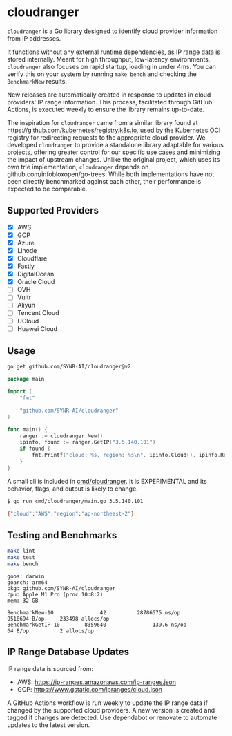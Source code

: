 # cloudranger

`cloudranger` is a Go library designed to identify cloud provider information from IP addresses.

It functions without any external runtime dependencies, as IP range data is stored internally. Meant for high throughput, low-latency environments, `cloudranger` also focuses on rapid startup, loading in under 4ms. You can verify this on your system by running `make bench` and checking the `BenchmarkNew` results.

New releases are automatically created in response to updates in cloud providers' IP range information. This process, facilitated through GitHub Actions, is executed weekly to ensure the library remains up-to-date.

The inspiration for `cloudranger` came from a similar library found at https://github.com/kubernetes/registry.k8s.io, used by the Kubernetes OCI registry for redirecting requests to the appropriate cloud provider. We developed `cloudranger` to provide a standalone library adaptable for various projects, offering greater control for our specific use cases and minimizing the impact of upstream changes. Unlike the original project, which uses its own trie implementation, `cloudranger` depends on github.com/infobloxopen/go-trees. While both implementations have not been directly benchmarked against each other, their performance is expected to be comparable.

## Supported Providers

- [x] AWS
- [x] GCP
- [x] Azure
- [x] Linode
- [x] Cloudflare
- [x] Fastly
- [x] DigitalOcean
- [x] Oracle Cloud
- [ ] OVH
- [ ] Vultr
- [ ] Aliyun
- [ ] Tencent Cloud
- [ ] UCloud
- [ ] Huawei Cloud

## Usage

```sh
go get github.com/SYNR-AI/cloudranger@v2
```

```go
package main

import (
	"fmt"

	"github.com/SYNR-AI/cloudranger"
)

func main() {
	ranger := cloudranger.New()
	ipinfo, found := ranger.GetIP("3.5.140.101")
	if found {
		fmt.Printf("cloud: %s, region: %s\n", ipinfo.Cloud(), ipinfo.Region())
	}
}
```

A small cli is included in [cmd/cloudranger](cmd/cloudranger). It is EXPERIMENTAL and its behavior, flags, and output is likely to change.

```sh
$ go run cmd/cloudranger/main.go 3.5.140.101

{"cloud":"AWS","region":"ap-northeast-2"}
```

## Testing and Benchmarks

```sh
make lint
make test
make bench
```

```
goos: darwin
goarch: arm64
pkg: github.com/SYNR-AI/cloudranger
cpu: Apple M1 Pro (proc 10:8:2)
mem: 32 GB

BenchmarkNew-10               42          28786575 ns/op         9518694 B/op     233498 allocs/op
BenchmarkGetIP-10        8359640               139.6 ns/op            64 B/op          2 allocs/op
```

## IP Range Database Updates

IP range data is sourced from:

- AWS: https://ip-ranges.amazonaws.com/ip-ranges.json
- GCP: https://www.gstatic.com/ipranges/cloud.json

A GitHub Actions workflow is run weekly to update the IP range data if changed by the supported cloud providers. A new version is created and tagged if changes are detected. Use dependabot or renovate to automate updates to the latest version.

